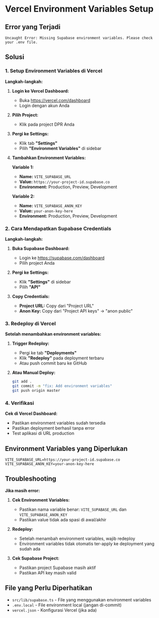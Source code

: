 # Vercel Environment Variables Setup

## Error yang Terjadi
```
Uncaught Error: Missing Supabase environment variables. Please check your .env file.
```

## Solusi

### 1. Setup Environment Variables di Vercel

**Langkah-langkah:**

1. **Login ke Vercel Dashboard:**
   - Buka https://vercel.com/dashboard
   - Login dengan akun Anda

2. **Pilih Project:**
   - Klik pada project DPR Anda

3. **Pergi ke Settings:**
   - Klik tab **"Settings"**
   - Pilih **"Environment Variables"** di sidebar

4. **Tambahkan Environment Variables:**
   
   **Variable 1:**
   - **Name:** `VITE_SUPABASE_URL`
   - **Value:** `https://your-project-id.supabase.co`
   - **Environment:** Production, Preview, Development

   **Variable 2:**
   - **Name:** `VITE_SUPABASE_ANON_KEY`
   - **Value:** `your-anon-key-here`
   - **Environment:** Production, Preview, Development

### 2. Cara Mendapatkan Supabase Credentials

**Langkah-langkah:**

1. **Buka Supabase Dashboard:**
   - Login ke https://supabase.com/dashboard
   - Pilih project Anda

2. **Pergi ke Settings:**
   - Klik **"Settings"** di sidebar
   - Pilih **"API"**

3. **Copy Credentials:**
   - **Project URL:** Copy dari "Project URL"
   - **Anon Key:** Copy dari "Project API keys" → "anon public"

### 3. Redeploy di Vercel

**Setelah menambahkan environment variables:**

1. **Trigger Redeploy:**
   - Pergi ke tab **"Deployments"**
   - Klik **"Redeploy"** pada deployment terbaru
   - Atau push commit baru ke GitHub

2. **Atau Manual Deploy:**
   ```bash
   git add .
   git commit -m "fix: Add environment variables"
   git push origin master
   ```

### 4. Verifikasi

**Cek di Vercel Dashboard:**
- Pastikan environment variables sudah tersedia
- Pastikan deployment berhasil tanpa error
- Test aplikasi di URL production

## Environment Variables yang Diperlukan

```env
VITE_SUPABASE_URL=https://your-project-id.supabase.co
VITE_SUPABASE_ANON_KEY=your-anon-key-here
```

## Troubleshooting

**Jika masih error:**

1. **Cek Environment Variables:**
   - Pastikan nama variable benar: `VITE_SUPABASE_URL` dan `VITE_SUPABASE_ANON_KEY`
   - Pastikan value tidak ada spasi di awal/akhir

2. **Redeploy:**
   - Setelah menambah environment variables, wajib redeploy
   - Environment variables tidak otomatis ter-apply ke deployment yang sudah ada

3. **Cek Supabase Project:**
   - Pastikan project Supabase masih aktif
   - Pastikan API key masih valid

## File yang Perlu Diperhatikan

- `src/lib/supabase.ts` - File yang menggunakan environment variables
- `.env.local` - File environment local (jangan di-commit)
- `vercel.json` - Konfigurasi Vercel (jika ada)
